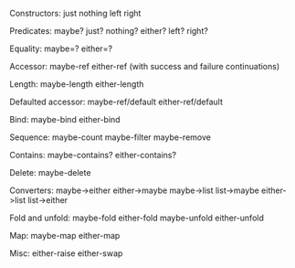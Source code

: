 Constructors:  just nothing left right

Predicates:  maybe? just? nothing? either? left? right?

Equality: maybe=? either=?

Accessor: maybe-ref either-ref (with success and failure continuations)

Length: maybe-length either-length

Defaulted accessor: maybe-ref/default either-ref/default

Bind: maybe-bind either-bind

Sequence: maybe-count maybe-filter maybe-remove

Contains: maybe-contains? either-contains?

Delete: maybe-delete

Converters: maybe->either either->maybe maybe->list list->maybe either->list list->either

Fold and unfold: maybe-fold either-fold maybe-unfold either-unfold

Map: maybe-map either-map

Misc: either-raise either-swap
